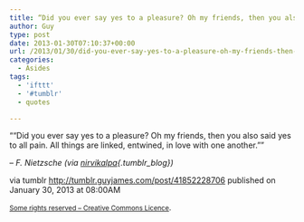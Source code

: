 ```yaml
---
title: “Did you ever say yes to a pleasure? Oh my friends, then you also said yes to all pain. All things…”
author: Guy
type: post
date: 2013-01-30T07:10:37+00:00
url: /2013/01/30/did-you-ever-say-yes-to-a-pleasure-oh-my-friends-then-you-also-said-yes-to-all-pain-all-things/
categories:
  - Asides
tags:
  - 'ifttt'
  - '#tumblr'
  - quotes

---
```

““Did you ever say yes to a pleasure? Oh my friends, then you also said yes to all pain. All things are linked, entwined, in love with one another.””

&#8211; _F. Nietzsche (via [nirvikalpa][1]{.tumblr_blog})_

via tumblr http://tumblr.guyjames.com/post/41852228706 published on January 30, 2013 at 08:00AM

<small><a href="https://creativecommons.org/licenses/by-nc/3.0/" target="_blank">Some rights reserved &#8211; Creative Commons Licence</a></small>.

 [1]: http://nirvikalpa.tumblr.com/